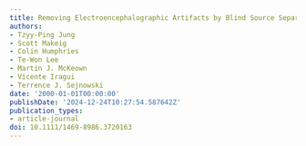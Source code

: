 ```yaml
---
title: Removing Electroencephalographic Artifacts by Blind Source Separation
authors:
- Tzyy-Ping Jung
- Scott Makeig
- Colin Humphries
- Te-Won Lee
- Martin J. McKeown
- Vicente Iragui
- Terrence J. Sejnowski
date: '2000-01-01T00:00:00'
publishDate: '2024-12-24T10:27:54.587642Z'
publication_types:
- article-journal
doi: 10.1111/1469-8986.3720163
---
```

